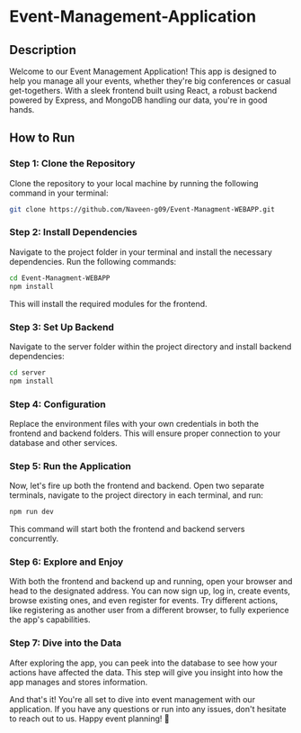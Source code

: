 # Event-Management-Application

## Description
Welcome to our Event Management Application! This app is designed to help you manage all your events, whether they're big conferences or casual get-togethers. With a sleek frontend built using React, a robust backend powered by Express, and MongoDB handling our data, you're in good hands.

## How to Run

### Step 1: Clone the Repository
Clone the repository to your local machine by running the following command in your terminal:

```bash
git clone https://github.com/Naveen-g09/Event-Managment-WEBAPP.git
```

### Step 2: Install Dependencies
Navigate to the project folder in your terminal and install the necessary dependencies. Run the following commands:

```bash
cd Event-Managment-WEBAPP
npm install
```

This will install the required modules for the frontend.

### Step 3: Set Up Backend
Navigate to the server folder within the project directory and install backend dependencies:

```bash
cd server
npm install
```

### Step 4: Configuration
Replace the environment files with your own credentials in both the frontend and backend folders. This will ensure proper connection to your database and other services.

### Step 5: Run the Application
Now, let's fire up both the frontend and backend. Open two separate terminals, navigate to the project directory in each terminal, and run:

```bash
npm run dev
```

This command will start both the frontend and backend servers concurrently.

### Step 6: Explore and Enjoy
With both the frontend and backend up and running, open your browser and head to the designated address. You can now sign up, log in, create events, browse existing ones, and even register for events. Try different actions, like registering as another user from a different browser, to fully experience the app's capabilities.

### Step 7: Dive into the Data
After exploring the app, you can peek into the database to see how your actions have affected the data. This step will give you insight into how the app manages and stores information.

And that's it! You're all set to dive into event management with our application. If you have any questions or run into any issues, don't hesitate to reach out to us. Happy event planning! 🎉
